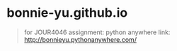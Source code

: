 # bonnie-yu.github.io

>for JOUR4046 assignment:
>python anywhere link: <a href='http://bonnieyu.pythonanywhere.com/'>http://bonnieyu.pythonanywhere.com/</a>
